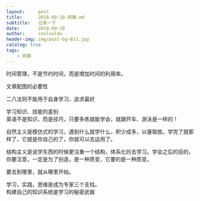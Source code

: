 ```yaml
---
layout:     post
title:      2018-09-10-网摘.md
subtitle:   记录一下
date:       2018-09-10
author:     coolvoldo
header-img: img/post-bg-BJJ.jpg
catalog: true
tags:
    - 网摘 
---
```


时间管理，不是节约时间，而是增加时间的利用率。

文章配图的必要性

二八法则不能用于自身学习，追求最好

学习知识、技能的差别  
英语不是知识，而是技巧，只要多练就能学会，就跟开车、游泳是一样的！

自然主义是模仿式的学习，遇到什么就学什么，积少成多，以量取胜。学完了就那样了，它就是你自己的了，你就可以去运用了。

结构主义是说学东西的时候更注重一个结构，体系化的去学习。学会之后的目的，你要注意，一定是为了创造，是一种质变，它要的是一种质变。

要去到哪里，就从哪里开始。

学习，实践，思维是成为专家三个支柱。  
构建自己的知识系统是学习的秘密武器  

